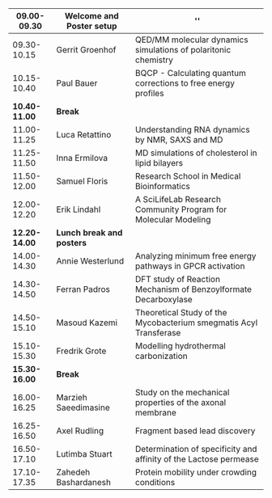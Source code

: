 **09.00-09.30**| **Welcome and Poster setup** | ''
------------|---------------------------|---------------------------------
09.30-10.15 | Gerrit Groenhof      | QED/MM molecular dynamics simulations of polaritonic chemistry
10.15-10.40 | Paul Bauer           | BQCP - Calculating quantum corrections to free energy profiles
**10.40-11.00** | **Break** |
11.00-11.25 | Luca Retattino       | Understanding RNA dynamics by NMR, SAXS and MD
11.25-11.50 | Inna Ermilova        | MD simulations of cholesterol in lipid bilayers
11.50-12.00 | Samuel Floris        | Research School in Medical Bioinformatics
12.00-12.20 | Erik Lindahl         | A SciLifeLab Research Community Program for Molecular Modeling
**12.20-14.00** | **Lunch break and posters** |
14.00-14.30 | Annie Westerlund     | Analyzing minimum free energy pathways in GPCR activation
14.30-14.50 | Ferran Padros        | DFT study of Reaction Mechanism of Benzoylformate Decarboxylase
14.50-15.10 | Masoud Kazemi        | Theoretical Study of the Mycobacterium smegmatis Acyl Transferase
15.10-15.30 | Fredrik Grote        | Modelling hydrothermal carbonization
**15.30-16.00** | **Break** |
16.00-16.25 | Marzieh Saeedimasine | Study on the mechanical properties of the axonal membrane
16.25-16.50 | Axel Rudling         | Fragment based lead discovery
16.50-17.10 | Lutimba Stuart       | Determination of specificity and affinity of the Lactose permease
17.10-17.35 | Zahedeh Bashardanesh | Protein mobility under crowding conditions
